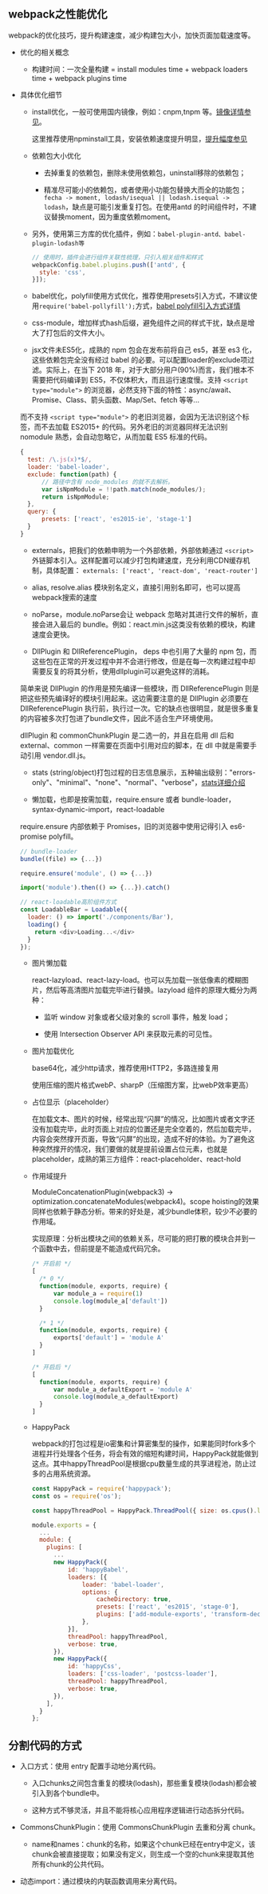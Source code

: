 ## webpack之性能优化

webpack的优化技巧，提升构建速度，减少构建包大小，加快页面加载速度等。

* 优化的相关概念

  - 构建时间：一次全量构建 = install modules time + webpack loaders time + webpack plugins time

* 具体优化细节

  - install优化，一般可使用国内镜像，例如：cnpm,tnpm 等。[镜像详情参见](../npm/cmd)。 
  
    这里推荐使用npminstall工具，安装依赖速度提升明显，[提升幅度参见](https://github.com/cnpm/npminstall)

  - 依赖包大小优化

    + 去掉重复的依赖包，删除未使用依赖包，uninstall移除的依赖包；

    + 精准尽可能小的依赖包，或者使用小功能包替换大而全的功能包；`fecha -> moment, lodash/isequal || lodash.isequal -> lodash`，缺点是可能引发重复打包。在使用antd 的时间组件时，不建议替换moment，因为重度依赖moment。

  - 另外，使用第三方库的优化插件，例如：`babel-plugin-antd、babel-plugin-lodash等`
  
    ```js
    // 使用时，插件会进行组件关联性梳理，只引入相关组件和样式
    webpackConfig.babel.plugins.push(['antd', {
      style: 'css',
    }]);
    ```

  - babel优化，polyfill使用方式优化，推荐使用presets引入方式，不建议使用`require('babel-pollyfill');`方式，[babel polyfill引入方式详情](../babel/)

  - css-module，增加样式hash后缀，避免组件之间的样式干扰，缺点是增大了打包后的文件大小。

  - jsx文件未ES5化，成熟的 npm 包会在发布前将自己 es5，甚至 es3 化，这些依赖包完全没有经过 babel 的必要。可以配置loader的exclude项过滤。实际上，在当下 2018 年，对于大部分用户(90%)而言，我们根本不需要把代码编译到 ES5，不仅体积大，而且运行速度慢。支持 `<script type="module">` 的浏览器，必然支持下面的特性：async/await、Promise、Class、箭头函数、Map/Set、fetch 等等...

  而不支持 `<script type="module">` 的老旧浏览器，会因为无法识别这个标签，而不去加载 ES2015+ 的代码。另外老旧的浏览器同样无法识别 nomodule 熟悉，会自动忽略它，从而加载 ES5 标准的代码。

    ```js
    {
      test: /\.js(x)*$/,
      loader: 'babel-loader',
      exclude: function(path) {
          // 路径中含有 node_modules 的就不去解析。
          var isNpmModule = !!path.match(node_modules/);
          return isNpmModule;
      },
      query: {
          presets: ['react', 'es2015-ie', 'stage-1']
      }
    }
    ```

  - externals，把我们的依赖申明为一个外部依赖，外部依赖通过 `<script>` 外链脚本引入。这样配置可以减少打包构建速度，充分利用CDN缓存机制，具体配置： `externals: ['react', 'react-dom', 'react-router']`

  - alias, resolve.alias 模块别名定义，直接引用别名即可，也可以提高webpack搜索的速度

  - noParse，module.noParse会让 webpack 忽略对其进行文件的解析，直接会进入最后的 bundle。例如：react.min.js这类没有依赖的模块，构建速度会更快。

  - DllPlugin 和 DllReferencePlugin， deps 中也引用了大量的 npm 包，而这些包在正常的开发过程中并不会进行修改，但是在每一次构建过程中却需要反复的将其分析，使用dllplugin可以避免这样的消耗。

  简单来说 DllPlugin 的作用是预先编译一些模块，而 DllReferencePlugin 则是把这些预先编译好的模块引用起来。这边需要注意的是 DllPlugin 必须要在 DllReferencePlugin 执行前，执行过一次。它的缺点也很明显，就是很多重复的内容被多次打包进了bundle文件，因此不适合生产环境使用。

  dllPlugin 和 commonChunkPlugin 是二选一的，并且在启用 dll 后和 external、common 一样需要在页面中引用对应的脚本，在 dll 中就是需要手动引用 vendor.dll.js。

  - stats (string/object)打包过程的日志信息展示，五种输出级别："errors-only"、"minimal"、"none"、"normal"、"verbose"，[stats详细介绍](./config)

  - 懒加载，也即是按需加载，require.ensure 或者 bundle-loader，syntax-dynamic-import，react-loadable
  
  require.ensure 内部依赖于 Promises，旧的浏览器中使用记得引入 es6-promise polyfill。

    ```js
    // bundle-loader
    bundle((file) => {...})

    require.ensure('module', () => {...})

    import('module').then(() => {...}).catch()

    // react-loadable高阶组件方式
    const LoadableBar = Loadable({
      loader: () => import('./components/Bar'),
      loading() {
        return <div>Loading...</div>
      }
    });
    ```

  - 图片懒加载

    react-lazyload、react-lazy-load。也可以先加载一张低像素的模糊图片，然后等高清图片加载完毕进行替换。lazyload 组件的原理大概分为两种：

    + 监听 window 对象或者父级对象的 scroll 事件，触发 load；

    + 使用 Intersection Observer API 来获取元素的可见性。

  - 图片加载优化

    base64化，减少http请求，推荐使用HTTP2，多路连接复用

    使用压缩的图片格式webP、sharpP（压缩图方案，比webP效率更高）

  - 占位显示（placeholder）

    在加载文本、图片的时候，经常出现“闪屏”的情况，比如图片或者文字还没有加载完毕，此时页面上对应的位置还是完全空着的，然后加载完毕，内容会突然撑开页面，导致“闪屏”的出现，造成不好的体验。为了避免这种突然撑开的情况，我们要做的就是提前设置占位元素，也就是 placeholder，成熟的第三方组件：react-placeholder、react-hold

  - 作用域提升

    ModuleConcatenationPlugin(webpack3) -> optimization.concatenateModules(webpack4)。scope hoisting的效果同样也依赖于静态分析。带来的好处是，减少bundle体积，较少不必要的作用域。

    实现原理：分析出模块之间的依赖关系，尽可能的把打散的模块合并到一个函数中去，但前提是不能造成代码冗余。

    ```js
    /* 开启前 */
    [
      /* 0 */
      function(module, exports, require) {
          var module_a = require(1)
          console.log(module_a['default'])
      }

      /* 1 */
      function(module, exports, require) {
          exports['default'] = 'module A'
      }
    ]

    /* 开启后 */
    [
      function(module, exports, require) {
          var module_a_defaultExport = 'module A'
          console.log(module_a_defaultExport)
      }
    ]
    ```

  - HappyPack

    webpack的打包过程是io密集和计算密集型的操作，如果能同时fork多个进程并行处理各个任务，将会有效的缩短构建时间，HappyPack就能做到这点。其中happyThreadPool是根据cpu数量生成的共享进程池，防止过多的占用系统资源。

    ```js
    const HappyPack = require('happypack');
    const os = require('os');

    const happyThreadPool = HappyPack.ThreadPool({ size: os.cpus().length });

    module.exports = {
      ...
      module: {
        plugins: [
          ...
          new HappyPack({
              id: 'happyBabel',
              loaders: [{
                  loader: 'babel-loader',
                  options: {
                      cacheDirectory: true,
                      presets: ['react', 'es2015', 'stage-0'],
                      plugins: ['add-module-exports', 'transform-decorators-legacy'],
                  },
              }],
              threadPool: happyThreadPool,
              verbose: true,
          }),
          new HappyPack({
              id: 'happyCss',
              loaders: ['css-loader', 'postcss-loader'],
              threadPool: happyThreadPool,
              verbose: true,
          }),
        ],
      }
    };
    ```


## 分割代码的方式

* 入口方式：使用 entry 配置手动地分离代码。

  - 入口chunks之间包含重复的模块(lodash)，那些重复模块(lodash)都会被引入到各个bundle中。

  - 这种方式不够灵活，并且不能将核心应用程序逻辑进行动态拆分代码。

* CommonsChunkPlugin：使用 CommonsChunkPlugin 去重和分离 chunk。

  - name和names：chunk的名称，如果这个chunk已经在entry中定义，该chunk会被直接提取；如果没有定义，则生成一个空的chunk来提取其他所有chunk的公共代码。

* 动态import：通过模块的内联函数调用来分离代码。

